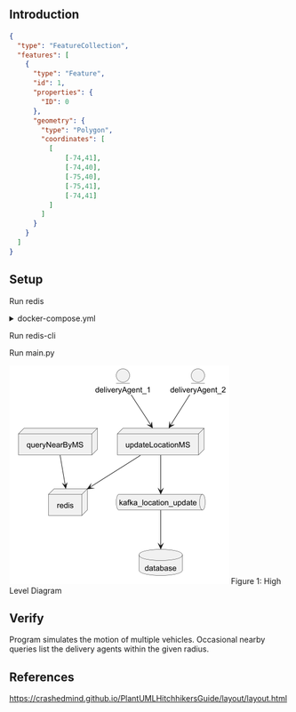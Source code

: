 Introduction
------------

```geojson
{
  "type": "FeatureCollection",
  "features": [
    {
      "type": "Feature",
      "id": 1,
      "properties": {
        "ID": 0
      },
      "geometry": {
        "type": "Polygon",
        "coordinates": [
          [
              [-74,41],
              [-74,40],
              [-75,40],
              [-75,41],
              [-74,41]
          ]
        ]
      }
    }
  ]
}
```

Setup
-----
Run redis
<details>
<summary>docker-compose.yml</summary>
@include "./setup/docker-compose.yml"

<div>
{% capture p1 %}{% include ./setup/docker-compose.yml %}{% endcapture %}
{{ p1 | markdownify }}
</div>
</details>

Run redis-cli

Run main.py

![](./docs/HLD-1.png)
Figure 1: High Level Diagram

Verify
------
Program simulates the motion of multiple vehicles.
Occasional nearby queries list the delivery agents within the given radius.

References
----------
https://crashedmind.github.io/PlantUMLHitchhikersGuide/layout/layout.html
